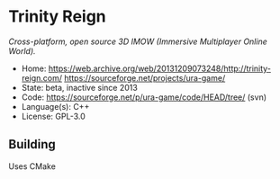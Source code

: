 # Trinity Reign

_Cross-platform, open source 3D IMOW (Immersive Multiplayer Online World)._

- Home: <https://web.archive.org/web/20131209073248/http://trinity-reign.com/> https://sourceforge.net/projects/ura-game/
- State: beta, inactive since 2013
- Code: https://sourceforge.net/p/ura-game/code/HEAD/tree/ (svn)
- Language(s): C++
- License: GPL-3.0

## Building

Uses CMake
